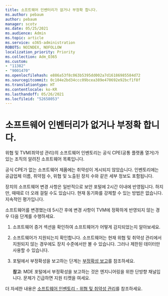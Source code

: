 ```yaml
---
title: 소프트웨어 인벤터리가 없거나 부정확 합니다.
ms.author: pebaum
author: pebaum
manager: scotv
ms.date: 05/25/2021
ms.audience: Admin
ms.topic: article
ms.service: o365-administration
ROBOTS: NOINDEX, NOFOLLOW
localization_priority: Priority
ms.collection: Adm_O365
ms.custom:
- "11382"
- "9001470"
ms.openlocfilehash: e886a53f8c063b5395dd002a7d16186985584d72
ms.sourcegitcommit: 0c104e2bd34ccc09bcea389e470692e92bcf1f8f
ms.translationtype: HT
ms.contentlocale: ko-KR
ms.lasthandoff: 05/26/2021
ms.locfileid: "52658053"
---
```

# <a name="software-inventory-is-missing-or-inaccurate"></a>소프트웨어 인벤터리가 없거나 부정확 합니다.

위협 및 TVM(취약성 관리)의 소프트웨어 인벤토리는 공식 CPE(공통 플랫폼 열거)가 있는 조직의 알려진 소프트웨어 목록입니다.

공식 CPE가 없는 소프트웨어 제품에는 취약성이 게시되지 않았습니다. 인벤토리에는 공급업체 이름, 취약점 수, 위협 및 노출된 장치 수와 같은 세부 정보도 포함됩니다.

장치의 소프트웨어 변경 사항은 일반적으로 보안 포털에 2시간 이내에 반영됩니다. 하지만, 때때로 더 오래 걸릴 수도 있습니다. 현재 동기화를 강제할 수 있는 방법은 없습니다. 지속적인 평가입니다.

소프트웨어를 변경했는데 5시간 후에 변경 사항이 TVM에 정확하게 반영되지 않는 경우 다음 단계를 수행하세요.

1. 소프트웨어 증거 섹션을 확인하여 소프트웨어가 어떻게 감지되었는지 알아보세요.
1. 소프트웨어가 지원되는지 확인합니다. 소프트웨어는 현재 위협 및 취약성 관리에서 지원되지 않는 경우에도 장치 수준에서만 볼 수 있습니다. 그러나 제한된 데이터만 사용할 수 있습니다.
1. 포털에서 부정확성을 보고하는 단계는 [부정확성 보고](/microsoft-365/security/defender-endpoint/tvm-software-inventory?view=o365-worldwide#report-inaccuracy)를 참조하세요.
   
    **참고**: MDE 포털에서 부정확성을 보고하는 것은 엔지니어링을 위한 단방향 채널입니다. 문제가 긴급하면 지원 티켓을 여세요.

더 자세한 내용은 [소프트웨어 인벤토리 - 위협 및 취약성 관리](/microsoft-365/security/defender-endpoint/tvm-software-inventory)를 참조하세요.